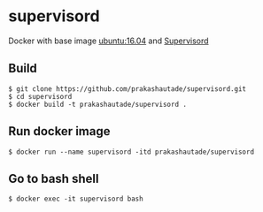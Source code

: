 # supervisord

Docker with base image [ubuntu:16.04](https://hub.docker.com/_/ubuntu/) and [Supervisord](http://supervisord.org)

## Build
```
$ git clone https://github.com/prakashautade/supervisord.git
$ cd supervisord
$ docker build -t prakashautade/supervisord .
```
## Run docker image
```
$ docker run --name supervisord -itd prakashautade/supervisord
```
## Go to bash shell
```
$ docker exec -it supervisord bash
```
